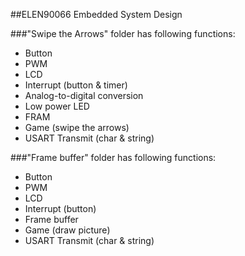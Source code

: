 ##ELEN90066 Embedded System Design

###"Swipe the Arrows" folder has following functions:
* Button  
* PWM  
* LCD  
* Interrupt (button & timer)  
* Analog-to-digital conversion  
* Low power LED  
* FRAM  
* Game (swipe the arrows)  
* USART Transmit (char & string)  

###"Frame buffer" folder has following functions:
* Button  
* PWM  
* LCD  
* Interrupt (button)  
* Frame buffer  
* Game (draw picture)  
* USART Transmit (char & string)  
